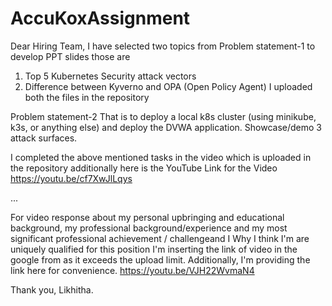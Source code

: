 # AccuKoxAssignment

Dear Hiring Team,
I have selected two topics from Problem statement-1 to develop PPT slides those are 
1. Top 5 Kubernetes Security attack vectors
2. Difference between Kyverno and OPA (Open Policy Agent)
I uploaded both the files in the repository

Problem statement-2 
That is to deploy a local k8s cluster (using minikube, k3s, or anything else) and deploy the
DVWA application. Showcase/demo 3 attack surfaces.

I completed the above mentioned tasks in the video which is uploaded in the repository additionally here is the YouTube Link for the Video https://youtu.be/cf7XwJlLqys 

...

For video response about my personal upbringing and educational background, my professional background/experience  and my most significant professional achievement / challengeand I Why I think I'm are uniquely qualified for this position I'm inserting the link of video in the google from as it exceeds the upload limit.
Additionally, I'm providing the link here for convenience.
https://youtu.be/VJH22WvmaN4

Thank you,
Likhitha.
